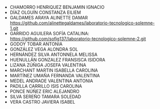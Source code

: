 * CHAMORRO HENRIQUEZ BENJAMIN IGNACIO
* DÍAZ OLGUÍN CONSTANZA EILIEM
* GALDAMES ARAYA ALINETTE DAMAR https://github.com/alinettegaldames/laboratorio-tecnologico-solemne-1.git
* GARRIDO AGUILERA SOFÍA CATALINA: https://github.com/sofig137/laboratorio-tecnologico-solemne-2.git
* GODOY TOBAR ANTONIA
* GONZÁLEZ VEGA ALONDRA SOL
* HERNÁNDEZ SILVA ANTONNELA MELISSA
* HUENULLÁN GONZALEZ FRANSISCA ISIDORA
* LIZANA ZÚÑIGA JOSEFA VALENTINA
* MARCHANT MARTIN ISABELLA CAROLINA
* MARTÍNEZ UMAÑA FERNANDA VALENTINA
* MEDEL ANDRADE VALENTINA ANTONIA
* PADILLA CARRILLO ISIS CAROLINA
* PONCE NÚÑEZ ERIC ALEJANDRO
* SILVA SEREÑO TAMARA SOLEDAD
* VERA CASTRO JAVIERA ISABEL
